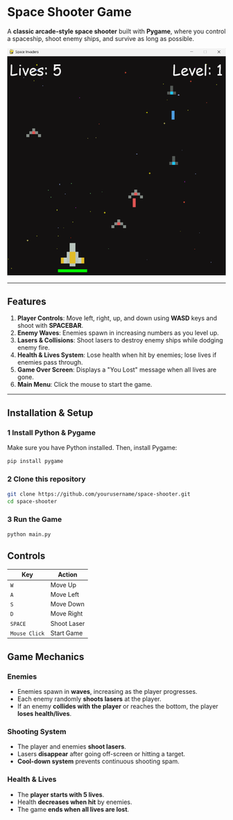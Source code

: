 #  Space Shooter Game

A **classic arcade-style space shooter** built with **Pygame**, where you control a spaceship, shoot enemy ships, and survive as long as possible.

![screenshot](assets/image.png)


---

##  Features

1. **Player Controls**: Move left, right, up, and down using **WASD** keys and shoot with **SPACEBAR**.  
2. **Enemy Waves**: Enemies spawn in increasing numbers as you level up.  
3.  **Lasers & Collisions**: Shoot lasers to destroy enemy ships while dodging enemy fire.  
4. **Health & Lives System**: Lose health when hit by enemies; lose lives if enemies pass through.  
5. **Game Over Screen**: Displays a "You Lost" message when all lives are gone.  
6. **Main Menu**: Click the mouse to start the game.  

---

##  Installation & Setup

### **1 Install Python & Pygame**
Make sure you have Python installed. Then, install Pygame:

```sh
pip install pygame
```

### **2 Clone this repository**
```sh
git clone https://github.com/yourusername/space-shooter.git
cd space-shooter
```

### **3 Run the Game**
``` sh
python main.py
```

##  Controls

| Key          | Action      |
|-------------|------------|
| `W`         | Move Up    |
| `A`         | Move Left  |
| `S`         | Move Down  |
| `D`         | Move Right |
| `SPACE`     | Shoot Laser |
| `Mouse Click` | Start Game |


##  Game Mechanics

###  Enemies  
- Enemies spawn in **waves**, increasing as the player progresses.  
- Each enemy randomly **shoots lasers** at the player.  
- If an enemy **collides with the player** or reaches the bottom, the player **loses health/lives**.  

###  Shooting System  
- The player and enemies **shoot lasers**.  
- Lasers **disappear** after going off-screen or hitting a target.  
- **Cool-down system** prevents continuous shooting spam.  

###  Health & Lives  
- The **player starts with 5 lives**.  
- Health **decreases when hit** by enemies.  
- The game **ends when all lives are lost**.  
